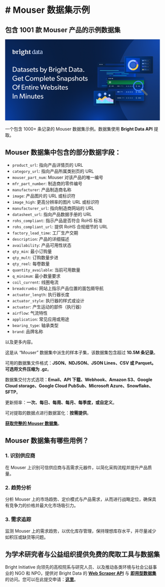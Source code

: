 # # Mouser 数据集示例

<h2>包含 1001 款 Mouser 产品的示例数据集</h2>

![Mouser 数据集页眉](https://github.com/bright-cn/Mouser-dataset-sample/blob/main/Mouser-datasets.png)

一个包含 1000+ 条记录的 Mouser 数据集示例。数据集使用 <b>Bright Data API</b> 提取。

<h2>Mouser 数据集中包含的部分数据字段：</h2>

* ```product_url```: 指向产品详情页的 URL  
* ```category_url```: 指向产品所属类别页的 URL  
* ```mouser_part_num```: Mouser 对该产品的唯一编号  
* ```mfr_part_number```: 制造商的零件编号  
* ```manufacturer```: 产品制造商名称  
* ```image```: 产品图片的 URL 或标识符  
* ```image_high```: 更高分辨率的图片 URL 或标识符  
* ```manufacturer_url```: 指向制造商网站的 URL  
* ```datasheet_url```: 指向产品数据手册的 URL  
* ```rohs_compliant```: 指示产品是否符合 RoHS 标准  
* ```rohs_compliant_url```: 提供 RoHS 合规细节的 URL  
* ```factory_lead_time```: 工厂生产交期  
* ```description```: 产品的详细描述  
* ```availability```: 产品可用性状态  
* ```qty_min```: 最小订购量  
* ```qty_mult```: 订购数量步进  
* ```qty_reel```: 每卷数量  
* ```quantity_available```: 当前可用数量  
* ```q_minimum```: 最小数量要求  
* ```coil_current```: 线圈电流  
* ```breadcrumbs```: 网站上指示产品位置的面包屑导航  
* ```actuator_length```: 执行器长度  
* ```actuator_style```: 执行器的样式或设计  
* ```actuator```: 产生运动的部件（执行器）  
* ```airflow```: 气流特性  
* ```application```: 常见应用或用途  
* ```bearing_type```: 轴承类型  
* ```brand```: 品牌名称  

以及更多内容。

这是从 “Mouser” 数据集中派生的样本子集，该数据集包含超过 <b>10.5M 条记录</b>。

可用的数据集文件格式：<b>JSON、NDJSON、JSON Lines、CSV 或 Parquet。可选将文件压缩为 .gz</b>。

数据集交付方式选项：<b>Email、API 下载、Webhook、Amazon S3、Google Cloud storage、Google Cloud PubSub、Microsoft Azure、Snowflake、SFTP</b>。

更新频率：<b>一次、每日、每周、每月、每季度，或自定义</b>。

可对提取的数据点进行数据富化：<b>按需提供</b>。

<b>[获取完整的 Mouser 数据集](https://www.bright.cn/products/datasets/mouser)</b>。

<h2>Mouser 数据集有哪些用例？</h2>

<h3>1. 识别供应商</h3>
在 Mouser 上识别可信供应商与高需求元器件，以简化采购流程并提升产品质量。

<h3>2. 趋势分析</h3>
分析 Mouser 上的市场趋势、定价模式与产品需求，从而进行战略定位，确保具有竞争力的价格并最大化市场吸引力。

<h3>3. 需求追踪</h3>
监测 Mouser 上的需求趋势，以优化库存管理，保持理想库存水平，并尽量减少如积压或缺货等问题。

<h2>为学术研究者与公益组织提供免费的爬取工具与数据集</h2>

Bright Initiative 向领先的高校院系与研究人员、以及推动各类环境与社会公益事业的 NGO 和 NPO，提供对 Bright Data 的 <b>[Web Scraper API](https://www.bright.cn/products/web-scraper)</b> 与 <b>[即用型数据集](https://www.bright.cn/products/datasets)</b> 的访问。您可以在此提交申请：<b>[这里](https://brightinitiative.com)</b>。
